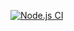 [![Node.js CI](https://github.com/xAtsuUC/ArkaLife/actions/workflows/node.js.yml/badge.svg?branch=development)](https://github.com/xAtsuUC/ArkaLife/actions/workflows/node.js.yml)

<!-- test -->